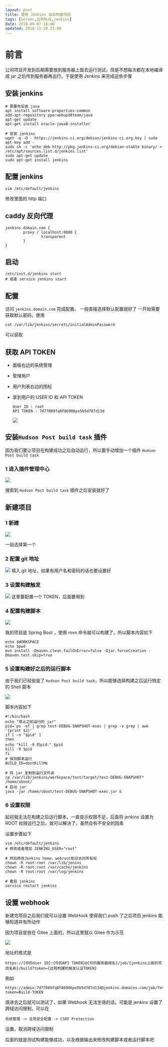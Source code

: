 ```yaml
---
layout: post
title: 使用 Jenkins 自动构建项目
tags: [Server,且听秋谷,jenkins]
date: 2018-09-07 16:00
updated: 2018-11-20 23:00
---
```

# 前言
公司项目开发到后期需要放到服务器上面去运行测试，但是不想每次都在本地编译成 jar 之后传到服务器再运行，于是使用 Jenkins 来完成这些步骤

## 安装 jenkins
    
    # 需要先安装 java
    apt install software-properties-common
    add-apt-repository ppa:webupd8team/java
    apt-get update
    apt-get install oracle-java8-installer
    
    # 安装 jenkins
    wget -q -O - https://jenkins-ci.org/debian/jenkins-ci.org.key | sudo apt-key add -
    sudo sh -c 'echo deb http://pkg.jenkins-ci.org/debian-stable binary/ > /etc/apt/sources.list.d/jenkins.list'
    sudo apt-get update
    sudo apt-get install jenkins

## 配置 jenkins
    
    vim /etc/default/jenkins 

修改里面的 http 端口

## caddy 反向代理
    
    jenkins.domain.com {
            proxy / localhost:8080 {
                    transparent
            }
    }

## 启动
    
    /etc/init.d/jenkins start
    # 或者 service jenkins start

## 配置

访问 `jenkins.domain.com` 完成配置，
一般直接选择默认配置就好了
一开始需要获取默认密码，使用
 
    cat /var/lib/jenkins/secrets/initialAdminPassword
    
可以获取

## 获取 API TOKEN
 - 面板右边的系统管理
 - 管理用户
 - 用户列表右边的图标
 - 拿到用户的 USER ID 和 API TOKEN
    
       User ID : root
       API TOKEN : 7d77089fq8f86906px5b5d707d13d

    ![](http://ww1.sinaimg.cn/large/ae1a7c45gy1fv11qft8ifj21h60r2af1.jpg)

## 安装`Hudson Post build task` 插件
因为我们要让项目在构建成功之后自动运行，所以要手动增加一个插件 `Hudson Post build task`

### 1 进入插件管理中心
![](http://ww1.sinaimg.cn/large/ae1a7c45gy1fv11zqqc7nj21h30qjjvv.jpg)

搜索到 `Hudson Post build task` 插件之后安装就好了

 
## 新建项目
### 1 新建
![](http://ww1.sinaimg.cn/large/ae1a7c45gy1fv11pse47cj21h80q5gqb.jpg)

一般选择第一个

### 2 配置 git 地址
![](http://ww1.sinaimg.cn/large/ae1a7c45gy1fv11tazoeqj214y0nymza.jpg)
填入 git 地址，如果有用户名和密码的话也要设置好

### 3 设置构建触发

![](https://ws1.sinaimg.cn/large/ae1a7c45gy1fv12u9agcoj215h0lrgnz.jpg)
这里要配置一个 TOKEN，后面要用到

### 4 配置构建脚本
![](http://ww1.sinaimg.cn/large/ae1a7c45gy1fv11vx8m5mj21590pndhv.jpg)

我的项目是 Spring Boot ，使用 mvn 命令就可以构建了，所以脚本内容如下

    echo $WORKSPACE
    echo $pwd
    mvn install -Dmaven.clean.failOnError=false -Djar.forceCreation -Dmaven.test.skip=true

### 5 设置构建好之后的运行脚本
由于我们已经安装了 `Hudson Post build task`，所以能够选择构建之后运行特定的 Shell 脚本

![](http://ww1.sinaimg.cn/large/ae1a7c45gy1fv122wpze4j21fl0r940t.jpg)

脚本内容如下

    #!/bin/bash 
    echo "停止之前运行的 jar"
    pid=`ps -ef | grep test-DEBUG-SNAPSHOT-exec | grep -v grep | awk '{print $2}'`
    if [ -n "$pid" ]
    then
    echo "kill -9 的pid:" $pid
    kill -9 $pid
    fi
    # 保持脚本运行
    BUILD_ID=dontKillMe
    
    # 将 jar 复制到运行文件夹
    cp /var/lib/jenkins/workspace/test/target/test-DEBUG-SNAPSHOT* /home/sboot/
    # 启动 jar
    java -jar /home/sboot/test-DEBUG-SNAPSHOT-exec.jar &

### 6 设置权限
起初我无法在构建之后运行脚本，一直提示权限不足，后面将 jenkins 设置为 ROOT 权限运行之后，就可以解决了，虽然会有不安全的因素
 
 设置步骤如下
 
    vim /etc/default/jenkins
    # 修改或者增加 JENKINS_USER="root"
    
    # 然后修改Jenkins home，webroot和日志的所有权
    chown -R root:root /var/lib/jenins
    chown -R root:root /var/cache/jenkins
    chown -R root:root /var/log/jenkins
    
    # 重启 jenkins
    service restart jenkins

## 设置 webhook
新建完项目之后我们就可以设置 WebHook 使得我们 push 了之后项目 jenkins 能够知道并有所动作

因为项目是放在 Gitee 上面的，所以这里就以 Gitee 作为示范

![](http://ww1.sinaimg.cn/large/ae1a7c45gy1fv12cl707ij20zb0prjv3.jpg)

地址的格式是

    https://{你的User ID}:{你的API TOKEN}@{你的服务器域名}/job/{jenkins上面的项目名称}/build?token={远程构建的触发认证TOKEN}

例如
    
    https://admin:7d77089fq8f86906px5b5d707d13d@jenkins.domains.com/job/Test/build?token=Build-TOKEN

填进去之后就可以测试了，如果 Webhook 无法生效的话，可能是 jenkins 设置了跨域访问限制，可以在

    系统管理 -> 全局安全配置 -> CSRF Protection
  
  设置，取消跨域访问限制
 
 后面的就是测试构建能够成功，以及根据输出来修改构建脚本或者运行脚本吧
